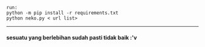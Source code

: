 ```
run:
python -m pip install -r requirements.txt
python neko.py < url list> 
```
----------
#### sesuatu yang berlebihan sudah pasti tidak baik :'v
